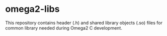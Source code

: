 # omega2-libs
This repository contains header (.h) and shared library objects (.so) files for common library needed during Omega2 C development.
